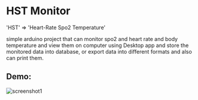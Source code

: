 # HST Monitor

'HST' => 'Heart-Rate Spo2 Temperature'

simple arduino project that can monitor spo2 and heart rate and body temperature
and view them on computer using Desktop app and store the
monitored data into database, or export data into different formats and also can print them.


## Demo:
![screenshot1]("./src/screenshot1.png)